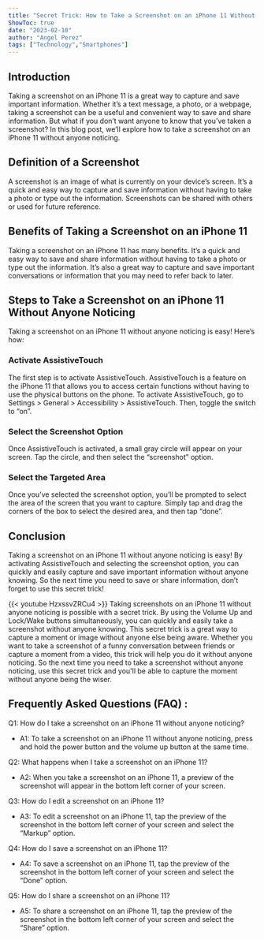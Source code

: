 ```yaml
---
title: "Secret Trick: How to Take a Screenshot on an iPhone 11 Without Anyone Noticing!"
ShowToc: true 
date: "2023-02-10"
author: "Angel Perez" 
tags: ["Technology","Smartphones"]
---
```

## Introduction

Taking a screenshot on an iPhone 11 is a great way to capture and save important information. Whether it’s a text message, a photo, or a webpage, taking a screenshot can be a useful and convenient way to save and share information. But what if you don’t want anyone to know that you’ve taken a screenshot? In this blog post, we’ll explore how to take a screenshot on an iPhone 11 without anyone noticing. 

## Definition of a Screenshot

A screenshot is an image of what is currently on your device’s screen. It’s a quick and easy way to capture and save information without having to take a photo or type out the information. Screenshots can be shared with others or used for future reference. 

## Benefits of Taking a Screenshot on an iPhone 11

Taking a screenshot on an iPhone 11 has many benefits. It’s a quick and easy way to save and share information without having to take a photo or type out the information. It’s also a great way to capture and save important conversations or information that you may need to refer back to later. 

## Steps to Take a Screenshot on an iPhone 11 Without Anyone Noticing

Taking a screenshot on an iPhone 11 without anyone noticing is easy! Here’s how: 

### Activate AssistiveTouch

The first step is to activate AssistiveTouch. AssistiveTouch is a feature on the iPhone 11 that allows you to access certain functions without having to use the physical buttons on the phone. To activate AssistiveTouch, go to Settings > General > Accessibility > AssistiveTouch. Then, toggle the switch to “on”. 

### Select the Screenshot Option

Once AssistiveTouch is activated, a small gray circle will appear on your screen. Tap the circle, and then select the “screenshot” option. 

### Select the Targeted Area

Once you’ve selected the screenshot option, you’ll be prompted to select the area of the screen that you want to capture. Simply tap and drag the corners of the box to select the desired area, and then tap “done”. 

## Conclusion

Taking a screenshot on an iPhone 11 without anyone noticing is easy! By activating AssistiveTouch and selecting the screenshot option, you can quickly and easily capture and save important information without anyone knowing. So the next time you need to save or share information, don’t forget to use this secret trick!

{{< youtube HzxssvZRCu4 >}} 
Taking screenshots on an iPhone 11 without anyone noticing is possible with a secret trick. By using the Volume Up and Lock/Wake buttons simultaneously, you can quickly and easily take a screenshot without anyone knowing. This secret trick is a great way to capture a moment or image without anyone else being aware. Whether you want to take a screenshot of a funny conversation between friends or capture a moment from a video, this trick will help you do it without anyone noticing. So the next time you need to take a screenshot without anyone noticing, use this secret trick and you'll be able to capture the moment without anyone being the wiser.

## Frequently Asked Questions (FAQ) :
Q1: How do I take a screenshot on an iPhone 11 without anyone noticing?
- A1: To take a screenshot on an iPhone 11 without anyone noticing, press and hold the power button and the volume up button at the same time.

Q2: What happens when I take a screenshot on an iPhone 11?
- A2: When you take a screenshot on an iPhone 11, a preview of the screenshot will appear in the bottom left corner of your screen.

Q3: How do I edit a screenshot on an iPhone 11?
- A3: To edit a screenshot on an iPhone 11, tap the preview of the screenshot in the bottom left corner of your screen and select the “Markup” option.

Q4: How do I save a screenshot on an iPhone 11?
- A4: To save a screenshot on an iPhone 11, tap the preview of the screenshot in the bottom left corner of your screen and select the “Done” option.

Q5: How do I share a screenshot on an iPhone 11?
- A5: To share a screenshot on an iPhone 11, tap the preview of the screenshot in the bottom left corner of your screen and select the “Share” option.


